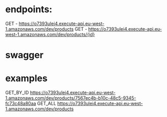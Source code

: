 
[//]: # (GET - https://vrsbboexy5.execute-api.eu-west-1.amazonaws.com/dev/products )

[//]: # (GET - https://b30nsujrnd.execute-api.eu-west-1.amazonaws.com/swagger )

[//]: # (GET - https://b30nsujrnd.execute-api.eu-west-1.amazonaws.com/swagger.json)

# endpoints:
GET - https://o7393ulei4.execute-api.eu-west-1.amazonaws.com/dev/products
GET - https://o7393ulei4.execute-api.eu-west-1.amazonaws.com/dev/products/{id}

# swagger

# examples
GET_BY_ID https://o7393ulei4.execute-api.eu-west-1.amazonaws.com/dev/products/7567ec4b-b10c-48c5-9345-fc73c48a80aa
GET_ALL https://o7393ulei4.execute-api.eu-west-1.amazonaws.com/dev/products

